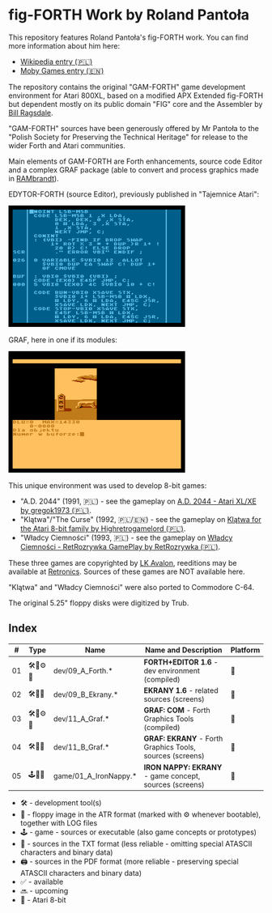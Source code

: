 # fig-FORTH Work by Roland Pantoła

This repository features Roland Pantoła's fig-FORTH work. You can find more information about him here:
* [Wikipedia entry (🇵🇱)](https://pl.wikipedia.org/wiki/Roland_Panto%C5%82a)
* [Moby Games entry (🇪🇳)](https://www.mobygames.com/person/483332/roland-panto%C5%82a/)

The repository contains the original "GAM-FORTH" game development environment for Atari 800XL, based on a modified APX Extended fig-FORTH but dependent mostly on its public domain "FIG" core and the Assembler by [Bill Ragsdale](https://github.com/BillRagsdale).

"GAM-FORTH" sources have been generously offered by Mr Pantoła to the "Polish Society for Preserving the Technical Heritage" for release to the wider Forth and Atari communities. 

Main elements of GAM-FORTH are Forth enhancements, source code Editor and a complex GRAF package (able to convert and process graphics made in [RAMbrandt](https://github.com/savetz/RAMbrandt)). 

EDYTOR-FORTH (source Editor), previously published in "Tajemnice Atari":

![](dev/9a-edit-26.png)

GRAF, here in one if its modules:

![](dev/11a-graf.png)

This unique environment was used to develop 8-bit games: 
  - "A.D. 2044" (1991, 🇵🇱) - see the gameplay on [A.D. 2044 - Atari XL/XE by gregok1973 (🇵🇱)](https://www.youtube.com/watch?v=BUFI9YIeCvc). 
  - "Klątwa"/"The Curse" (1992, 🇵🇱/🇪🇳) - see the gameplay on [Klątwa for the Atari 8-bit family by Highretrogamelord (🇵🇱)](https://www.youtube.com/watch?v=ygqf9H5aB2k).
  - "Władcy Ciemności" (1993, 🇵🇱) - see the gameplay on [Władcy Ciemności - RetRozrywka GamePlay by RetRozrywka (🇵🇱)](https://www.youtube.com/watch?v=yMG_Y_y1VSs).

These three games are copyrighted by [LK Avalon](https://www.lkavalon.com/), reeditions may be available at [Retronics](https://retronics.eu/). Sources of these games are NOT available here.

"Klątwa" and "Władcy Ciemności" were also ported to Commodore C-64.

The original 5.25" floppy disks were digitized by Trub.

## Index

| #  | Type  |  Name          | Name and Description                             | Platform    |
| -- |------ | ----------     | -----------                                      | ----------- |
| 01 |🛠️💾⚙️📝| dev/09_A_Forth.* | **FORTH+EDITOR 1.6** - dev environment (compiled) | 🗻 |
| 02 |🛠️💾📝| dev/09_B_Ekrany.* | **EKRANY 1.6** - related sources (screens) | 🗻 |
| 03 |🛠️💾⚙️📝| dev/11_A_Graf.* | **GRAF: COM** - Forth Graphics Tools (compiled)     | 🗻 |
| 04 |🛠️💾📝| dev/11_B_Graf.* | **GRAF: EKRANY** - Forth Graphics Tools, sources (screens)  | 🗻 | 
| 05 |🕹️💾📝| game/01_A_IronNappy.* | **IRON NAPPY: EKRANY** - game concept, sources (screens)   | 🗻 |

* 🛠️ - development tool(s)
* 💾 - floppy image in the ATR format (marked with ⚙️ whenever bootable), together with LOG files
* 🕹️ - game - sources or executable (also game concepts or prototypes)
* 📝 - sources in the TXT format (less reliable - omitting special ATASCII characters and binary data)
* 🖨️ - sources in the PDF format (more reliable - preserving special ATASCII characters and binary data)
* ✅ - available
* 🔜 - upcoming
* 🗻 - Atari 8-bit

<!--
| 06 |🛠️💾⚙️ | dev/42_A_GrafDos.*   | Forth Graphics: Conversion (RamBrandt-Forth-DOS)   | 🗻 |
| 07 |🛠️💾📝🖨️| dev/42_B_GrafDos.*   | Forth Graphics: Conversion (RamBrandt-Forth-DOS) | 🗻 |

* 📚 - game - resources (e.g. text, graphics)
<!-- * 🌈 - Commodore C-64 -->

<!-- 
## Licensing Information

This project contains various components, each with its own licensing terms.
Please consult the `LICENSE` file within each respective directory for details.
-->
